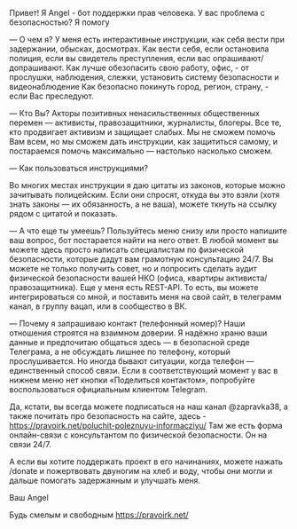 Привет! Я Angel - бот поддержки прав человека. 
У вас проблема с безопасностью? Я помогу

— О чем я?
У меня есть интерактивные инструкции, как себя вести при задержании, обысках, досмотрах. Как вести себя, если остановила полиция, если вы свидетель преступления, если вас опрашивают/допрашивают. Как лучше обезопасить свою работу, офис, - от прослушки, наблюдения, слежки, установить систему безопасности и видеонаблюдение Как безопасно покинуть город, регион, страну, - если Вас преследуют.

— Кто Вы?
Акторы позитивных ненасильственных общественных перемен — активисты, правозащитники, журналисты, блогеры. Все те, кто продвигает активизм и защищает слабых.
Мы не сможем помочь Вам всем, но мы сможем дать инструкции, как защититься самому, и постараемся помочь максимально — настолько насколько сможем.

— Как пользоваться инструкциями?

Во многих местах инструкции я даю цитаты из законов, которые можно зачитывать полицейским. Если они спросят, откуда вы это взяли (хотя знать законы — их обязанность, а не ваша), можете ткнуть на ссылку рядом с цитатой и показать.

— А что еще ты умеешь?
Пользуйтесь меню снизу или просто напишите ваш вопрос, бот постарается найти на него ответ.
В любой момент вы можете здесь просто написать специалистам по физической безопасности, которые дадут вам грамотную консультацию 24/7. Вы можете не только получить совет, но и попросить сделать аудит физической безопасности вашей НКО (офиса, квартиры активиста/правозащитника). 
Еще у меня есть REST-API. То есть, вы можете интегрироваться со мной, и поставить меня на свой сайт, в телеграмм канал, в группу вацап, или в сообщество в ВК.

— Почему я запрашиваю контакт (телефонный номер)?
Наши отношения строятся на взаимном доверии. Я надёжно храню ваши данные и предпочитаю общаться здесь — в безопасной среде Телеграма, а не обсуждать лишнее по телефону, который прослушивается. Но иногда бывают ситуации, когда телефон — единственный способ связи.
Если в соответствующий момент у вас в нижнем меню нет кнопки «Поделиться контактом», попробуйте воспользоваться официальным клиентом Telegram.

Да, кстати, вы всегда можете подписаться на наш канал @zapravka38, а также почитать про безопасность на сайте, здесь - https://pravoirk.net/poluchit-poleznuyu-informacziyu/
Там же есть форма онлайн-связи с консультантом по физической безопасности. Он на связи 24/7.



А если вы хотите поддержать проект в его начинаниях, можете нажать /donate и пожертвовать двуногим на хлеб и воду, чтобы они могли и дальше помогать задержанным и улучшать меня.

Ваш Angel

Будь смелым и свободным
https://pravoirk.net/